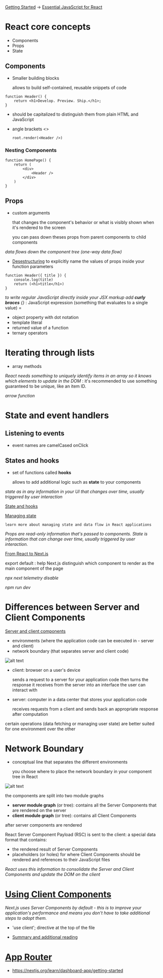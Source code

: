 [Getting Started](https://nextjs.org/docs/app/getting-started)
->
[Essential JavaScript for React](https://nextjs.org/learn/react-foundations/getting-started-with-react#essential-javascript-for-react)

# React core concepts
- Components
- Props
- State

## Components
- Smaller building blocks

    allows to build self-contained, reusable snippets of code

```
function Header() {
    return <h1>Develop. Preview. Ship.</h1>;
}
```

- should be capitalized to distinguish them from plain HTML and JavaScript
- angle brackets <>

    `root.render(<Header />)`


### Nesting Components

```
function HomePage() {
    return (
        <div>
            <Header />
        </div>
    )
}
```

## Props
- custom arguments

    that changes the component's behavior or what is visibly shown when it's rendered to the screen

    you can pass down theses props from parent components to child components

*data flows down the component tree (one-way data flow)*

- [Desestructuring](https://developer.mozilla.org/pt-BR/docs/Web/JavaScript/Reference/Operators/Destructuring) to explicitly name the values of props inside your function parameters

```
function Header({ title }) {
    console.log(title)
    return (<h1>title</h1>)
}
```

*to write regular JavaScript directly inside your JSX markup add **curly braces** {}* : JavaScript expression (something that evaluates to a single value) = 
- object property with dot notation
- template literal
- returned value of a function
- ternary operators

# Iterating through lists
- array methods

*React needs something to uniquely identify items in an array so it knows which elements to update in the DOM* : it's recommended to use something guaranteed to be unique, like an item ID.

*arrow function*

# State and event handlers

## Listening to events
- event names are camelCased
onClick

## States and hooks
- set of functions called **hooks**

    allows to add additional logic such as **state** to your components

*state as in any information in your UI that changes over time, usually triggered by user interaction*

[State and hooks](https://nextjs.org/learn/react-foundations/updating-state#state-and-hooks)

[Managing state](https://nextjs.org/learn/react-foundations/updating-state#managing-state)

    learn more about managing state and data flow in React applications

*Props are read-only information that's passed to components. State is information that can change over time, usually triggered by user interaction.*

[From React to Next.js](https://nextjs.org/learn/react-foundations/from-react-to-nextjs#from-react-to-nextjs)

export default : help Next.js distinguish which component to render as the main component of the page

*npx next telemetry disable*

*npm run dev*

# Differences between Server and Client Components
[Server and client components](https://nextjs.org/learn/react-foundations/server-and-client-components)
- environments (where the application code can be executed in - server and client)
- network boundary (that separates server and client code)

![alt text](learn-client-and-server-environments.avif)

- client: browser on a user's device

    sends a request to a server for your application code then turns the response it receives from the server into an interface the user can interact with

- server: computer in a data center that stores your application code

    receives requests from a client and sends back an appropriate response after computation

certain operations (data fetching or managing user state) are better suited for one environment over the other

# Network Boundary
- conceptual line that separates the different environments

    you choose where to place the network boundary in your component tree in React

![alt text](learn-client-server-modules.avif)

the components are split into two module graphs
- **server module graph** (or tree): contains all the Server Components that are rendered on the server
- **client module graph** (or tree): contains all Client Components

after server components are rendered

React Server Component Payload (RSC) is sent to the client:
a special data format that contains:
- the rendered result of Server Components
- placeholders (or holes) for where Client Components should be rendered and references to their JavaScript files

*React uses this information to consolidate the Server and Client Components and update the DOM on the client*

# [Using Client Components](https://nextjs.org/learn/react-foundations/server-and-client-components#using-client-components)

*Next.js uses Server Components by default - this is to improve your application's performance and means you don't have to take additional steps to adopt them.*

- 'use client'; directive at the top of the file

- [Summary and additional reading](https://nextjs.org/learn/react-foundations/server-and-client-components#summary)

# [App Router](https://nextjs.org/learn/dashboard-app)
- https://nextjs.org/learn/dashboard-app/getting-started

